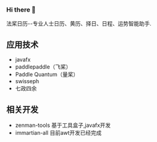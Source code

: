 ### Hi there 👋

法桨日历--专业人士日历、黄历、择日、日程、运势智能助手.

## 应用技术

* javafx
* paddlepaddle（飞桨）
* Paddle Quantum（量桨）
* swisseph
* 七政四余

## 相关开发

* zenman-tools 基于工具盒子,javafx开发
* immartian-all 目前awt开发已经完成
<!--
**DaoCalendar/daocalendar** is a ✨ _special_ ✨ repository because its `README.md` (this file) appears on your GitHub profile.

Here are some ideas to get you started:

- 🔭 I’m currently working on ...
- 🌱 I’m currently learning ...
- 👯 I’m looking to collaborate on ...
- 🤔 I’m looking for help with ...
- 💬 Ask me about ...
- 📫 How to reach me: ...
- 😄 Pronouns: ...
- ⚡ Fun fact: ...
-->
